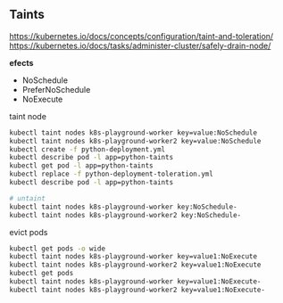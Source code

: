 ## Taints

https://kubernetes.io/docs/concepts/configuration/taint-and-toleration/
https://kubernetes.io/docs/tasks/administer-cluster/safely-drain-node/

**efects**
- NoSchedule
- PreferNoSchedule 
- NoExecute

taint node


```sh
kubectl taint nodes k8s-playground-worker key=value:NoSchedule
kubectl taint nodes k8s-playground-worker2 key=value:NoSchedule
kubectl create -f python-deployment.yml
kubectl describe pod -l app=python-taints
kubectl get pod -l app=python-taints
kubectl replace -f python-deployment-toleration.yml
kubectl describe pod -l app=python-taints

# untaint
kubectl taint nodes k8s-playground-worker key:NoSchedule-
kubectl taint nodes k8s-playground-worker2 key:NoSchedule-
```

evict pods
```sh
kubectl get pods -o wide
kubectl taint nodes k8s-playground-worker key=value1:NoExecute
kubectl taint nodes k8s-playground-worker2 key=value1:NoExecute
kubectl get pods
kubectl taint nodes k8s-playground-worker key=value1:NoExecute-
kubectl taint nodes k8s-playground-worker2 key=value1:NoExecute-
```